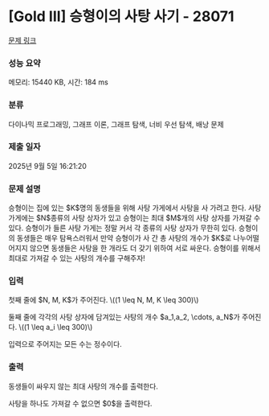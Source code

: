 # [Gold III] 승형이의 사탕 사기 - 28071 

[문제 링크](https://www.acmicpc.net/problem/28071) 

### 성능 요약

메모리: 15440 KB, 시간: 184 ms

### 분류

다이나믹 프로그래밍, 그래프 이론, 그래프 탐색, 너비 우선 탐색, 배낭 문제

### 제출 일자

2025년 9월 5일 16:21:20

### 문제 설명

<p>승형이는 집에 있는 $K$명의 동생들을 위해 사탕 가게에서 사탕을 사 가려고 한다. 사탕 가게에는 $N$종류의 사탕 상자가 있고 승형이는 최대 $M$개의 사탕 상자를 가져갈 수 있다. 승형이가 들른 사탕 가게는 정말 커서 각 종류의 사탕 상자가 무한히 있다. 승형이의 동생들은 매우 탐욕스러워서 만약 승형이가 사 간 총 사탕의 개수가 $K$로 나누어떨어지지 않으면 동생들은 사탕을 한 개라도 더 갖기 위하여 서로 싸운다. 승형이를 위해서 최대로 가져갈 수 있는 사탕의 개수를 구해주자!</p>

### 입력 

 <p>첫째 줄에 $N, M, K$가 주어진다. \((1 \leq N, M, K \leq 300)\)</p>

<p>둘째 줄에 각각의 사탕 상자에 담겨있는 사탕의 개수 $a_1,a_2, \cdots, a_N$가 주어진다.  \((1 \leq a_i \leq 300)\)</p>

<p>입력으로 주어지는 모든 수는 정수이다.</p>

### 출력 

 <p>동생들이 싸우지 않는 최대 사탕의 개수를 출력한다.</p>

<p>사탕을 하나도 가져갈 수 없으면 $0$을 출력한다.</p>

